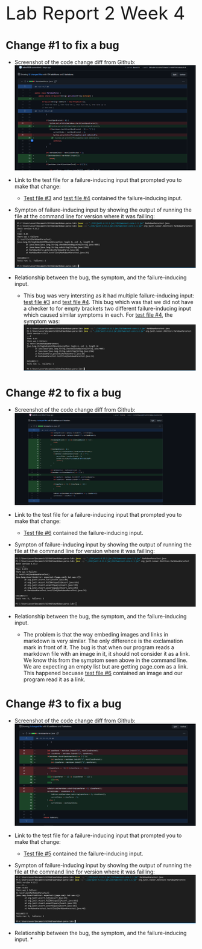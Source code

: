  <font size="12"> Lab Report 2 Week 4</font>

# Change #1 to fix a bug

* Screenshot of the code change diff from Github: ![Image](ss4lab1.PNG)

* Link to the test file for a failure-inducing input that prompted you to make that change:
  * [Test file #3](test-file3.md) and [test file #4](test-file4.md) contained the failure-inducing input. 

* Sympton of failure-inducing input by showing the output of running the file at the command line for version where it was failling: ![Image](ss4lab2.PNG)

* Relationship between the bug, the symptom, and the failure-inducing input.
  * This bug was very intersting as it had multiple failure-inducing input: [test file #3](test-file3.md) and  [test file #4](test-file4.md). This bug which was that we did not have a checker to for empty brackets two different failure-inducing input which caused similar symptoms in each. For [test file #4](test-file4.md), the symptom was: ![Image](ss4Lab3.PNG)

# Change #2 to fix a bug

* Screenshot of the code change diff from Github: ![Image](ss4Lab4.PNG)

* Link to the test file for a failure-inducing input that prompted you to make that change:
  * [Test file #6](test-file6.md) contained the failure-inducing input. 

* Sympton of failure-inducing input by showing the output of running the file at the command line for version where it was failling: ![Image](ss4Lab5.PNG)

* Relationship between the bug, the symptom, and the failure-inducing input.
  * The problem is that the way embeding images and links in markdown is very similar. The only difference is the exclamation mark in front of it. The bug is that when our program reads a markdown file with an image in it, it should not consider it as a link. We know this from the symptom seen above in the command line. We are expecting an empty list but are getting page.com as a link. This happened becuase [test file #6](test-file6.md) contained an image and our program read it as a link.


# Change #3 to fix a bug

* Screenshot of the code change diff from Github: ![Image](ss4Lab6.PNG)

* Link to the test file for a failure-inducing input that prompted you to make that change:
  * [Test file #5](test-file5.md) contained the failure-inducing input. 

* Sympton of failure-inducing input by showing the output of running the file at the command line for version where it was failling: ![Image](ss4Lab7.PNG)

* Relationship between the bug, the symptom, and the failure-inducing input.
  * 
